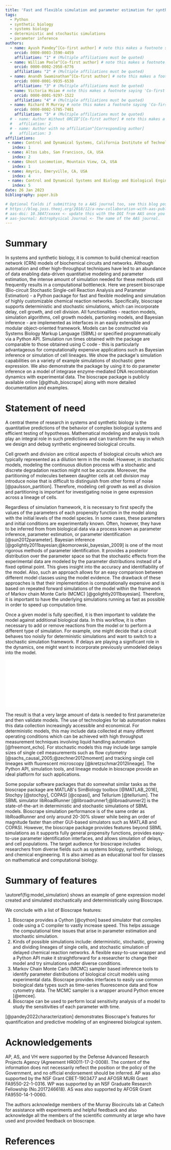 ```yaml
---
title: 'Fast and flexible simulation and parameter estimation for synthetic biology using bioscrape'
tags:
  - Python
  - synthetic biology
  - systems biology
  - deterministic and stochastic simulations
  - parameter inference
authors:
  - name: Ayush Pandey^[Co-first author] # note this makes a footnote saying 'Co-first author'
    orcid: 0000-0003-3590-4459
    affiliation: "1" # (Multiple affiliations must be quoted)
  - name: William Poole^[Co-first author] # note this makes a footnote saying 'Co-first author'
    orcid: 0000-0002-2958-6776
    affiliation: "2" # (Multiple affiliations must be quoted)
  - name: Anandh Swaminathan^[Co-first author] # note this makes a footnote saying 'Co-first author'
    orcid: 0000-0001-9935-6530
    affiliation: "3" # (Multiple affiliations must be quoted)
  - name: Victoria Hsiao # note this makes a footnote saying 'Co-first author'
    orcid: 0000-0001-9297-1522
    affiliation: "4" # (Multiple affiliations must be quoted)
  - name: Richard M Murray # note this makes a footnote saying 'Co-first author'
    orcid: 0000-0002-5785-7481
    affiliation: "5" # (Multiple affiliations must be quoted)
  # - name: Author Without ORCID^[Co-first author] # note this makes a footnote saying 'Co-first author'
  #   affiliation: 2
  # - name: Author with no affiliation^[Corresponding author]
  #   affiliation: 3
affiliations:
 - name: Control and Dynamical Systems, California Institute of Technology, Pasadena, CA, USA
   index: 1
 - name: Altos Labs, San Francisco, CA, USA
   index: 2
 - name: Ghost Locomotion, Mountain View, CA, USA
   index: 1
 - name: Amyris, Emeryville, CA, USA
   index: 4
 - name: Control and Dynamical Systems and Biology and Biological Engineering, California Institute of Technology, Pasadena, CA, USA
   index: 5
date: 26 Jan 2023
bibliography: paper.bib

# Optional fields if submitting to a AAS journal too, see this blog post:
# https://blog.joss.theoj.org/2018/12/a-new-collaboration-with-aas-publishing
# aas-doi: 10.3847/xxxxx <- update this with the DOI from AAS once you know it.
# aas-journal: Astrophysical Journal <- The name of the AAS journal.
---
```


# Summary

In systems and synthetic biology, it is common to build chemical reaction network (CRN) models of biochemical circuits and networks. Although automation and other high-throughput techniques have led to an abundance of data enabling data-driven quantitative modeling and parameter estimation, the intense amount of simulation needed for these methods still frequently results in a computational bottleneck. Here we present bioscrape (Bio-circuit Stochastic Single-cell Reaction Analysis and Parameter Estimation) - a Python package for fast and flexible modeling and simulation of highly customizable chemical reaction networks. Specifically, bioscrape supports deterministic and stochastic simulations, which can incorporate delay, cell growth, and cell division. All functionalities - reaction models, simulation algorithms, cell growth models, partioning models, and Bayesian inference - are implemented as interfaces in an easily extensible and modular object-oriented framework. Models can be constructed via Systems Biology Markup Language (SBML) or specified programmatically via a Python API. Simulation run times obtained with the package are comparable to those obtained using C code - this is particularly advantageous for computationally expensive applications such as Bayesian inference or simulation of cell lineages. We show the package's simulation capabilities on a variety of example simulations of stochastic gene expression. We also demonstrate the package by using it to do parameter inference on a model of integrase enzyme-mediated DNA recombination dynamics with experimental data. The bioscrape package is publicly available online [@github_bioscrape] along with more detailed documentation and examples.



# Statement of need

A central theme of research in systems and synthetic biology is the quantitative predictions of the behavior of complex biological systems and efficient testing of hypotheses. Mathematical modeling and analysis tools play an integral role in such predictions and can transform the way in which we design and debug synthetic engineered biological circuits. 

Cell growth and division are critical aspects of biological circuits which are typically represented as a dilution term in the model. However, in stochastic models, modeling the continuous dilution process with a stochastic and discrete degradation reaction might not be accurate. Moreover, the partitioning of molecules between daughter cells at cell division may introduce noise that is difficult to distinguish from other forms of noise [@paulsson_partition]. Therefore, modeling cell growth as well as division and partitioning is important for investigating noise in gene expression across a lineage of cells.

Regardless of simulation framework, it is necessary to first specify the values of the parameters of each propensity function in the model along with the initial levels of the model species. In some cases, these parameters and initial conditions are experimentally known. Often, however, they have to be inferred from from biological data via a process known as parameter inference, parameter estimation, or parameter identification [@sun2012parameter]. Bayesian inference [@golightly2011bayesian;@komorowski_bayesian_2009] is one of the most rigorous methods of parameter identification. It provides a posterior distribution over the parameter space so that the stochastic effects from the experimental data are modeled by the parameter distributions instead of a fixed optimal point. This gives insight into the accuracy and identifiability of the model. Also, such an approach allows for an easy comparison between different model classes using the model evidence. The drawback of these approaches is that their implementation is computationally expensive and is based on repeated forward simulations of the model within the framework of Markov chain Monte Carlo (MCMC) [@golightly2011bayesian]. Therefore, it is important to have the underlying simulations running as fast as possible in order to speed up computation time.

Once a given model is fully specified, it is then important to validate the model against additional biological data. In this workflow, it is often necessary to add or remove reactions from the model or to perform a different type of simulation. For example, one might decide that a circuit behaves too noisily for deterministic simulations and want to switch to a stochastic simulation framework. If delays are playing a significant role in the dynamics, one might want to incorporate previously unmodeled delays into the model. 

![(a) A simple model of gene expression with transcription, translation, mRNA degradation, and protein degradation. The quantity of the gene encoding for mRNA is considered constant and absorbed into the transcription rate $\beta$. (b) Example Python code to construct a CRN model of gene expression using Bioscrape. (c) Models constructed via SBML or the Python API can be easily simulated with results returned as a Pandas Dataframe [@mckinney-proc-scipy-2010]. (d) Deterministic and stochastic simulations (with and without delays) using Bioscrape.The empirical probability distribution and the autocorrelation function for mRNA in the stochastic simulation matches the theoretical Poisson and exponential curve respectively
\label{fig:model_simulation}](examples/joss_figure.pdf)

The result is that a very large amount of data is needed to first parameterize and then validate models. The use of technologies for lab automation makes this data collection increasingly accessible and economical. For deterministic models, this may include data collected at many different operating conditions which can be achieved with high throughput measurement techniques involving liquid handling automation [@freemont_echo]. For stochastic models this may include large sample sizes of single cell measurements such as flow cytometry [@sachs_causal_2005;@zechner2012moment] and tracking single cell lineages with fluorescent microscopy [@kretzschmar2012lineage]. The Python API, simulation tools, and lineage module in bioscrape provide an ideal platform for such applications.

Some popular software packages that do somewhat similar tasks as the bioscrape package are MATLAB's SimBiology toolbox [@MATLAB_2016], Stochpy [@stochpy], COPASI [@copasi], and Tellurium [@tellurium]. The SBML simulator libRoadRunner [@libroadrunner1;@libroadrunner2] is the state-of-the-art in deterministic and stochastic simulations of SBML models. Bioscrape simulation performance is of the same order as libRoadRunner and only around 20-30% slower while being an order of magnitude faster than other GUI-based simulators such as MATLAB and COPASI. However, the bioscrape package provides features beyond SBML simulations as it supports fully general propensity functions, provides easy-to-use parameter identification interfaces, and allows simulation of delays, and cell populations. The target audience for bioscrape includes researchers from diverse fields such as systems biology, synthetic biology, and chemical engineering. It is also aimed as an educational tool for classes on mathematical and computational biology.

# Summary of features

\autoref{fig:model_simulation} shows an example of gene expression model created and simulated stochastically and deterministically using Bioscrape. 

We conclude with a list of Bioscrape features:

1. Bioscrape provides a Cython [@cython] based simulator that compiles code using a C compiler to vastly increase speed. This helps assuage the computational time issues that arise in parameter estimation and stochastic simulation. 
2. Kinds of possible simulations include: deterministic, stochastic, growing and dividing lineages of single cells, and stochastic simulation of delayed chemical reaction networks. A flexible easy-to-use wrapper and a Python API make it straightforward for a researcher to change their model and try simulations under diverse conditions. 
3. Markov Chain Monte Carlo (MCMC) sampler based inference tools to identify parameter distributions of biological circuit models using experimental data. Bioscrape provides interfaces to easily use common biological data types such as time-series fluorescence data and flow cytometry data. The MCMC sampler is a wrapper around Python emcee [@emcee].
4. Bioscrape can be used to perform local sensitivity analysis of a model to study the sensitivities of each parameter with time.

[@pandey2022characterization] demonstrates Bioscrape's features for quantification and predictive modeling of an engineered biological system.

# Acknowledgements

AP, AS, and VH were supported by the Defense Advanced Research Projects Agency (Agreement HR0011-17-2-0008). The content of the information does not necessarily reflect the position or the policy of the Government, and no official endorsement should be inferred. AP was also supported by the NSF Grant CBET-1903477 and AFOSR MURI Grant FA9550-22-1-0316. WP was supported by an NSF Graduate Research Fellowship (No.2017246618). AS was also supported by AFOSR Grant FA9550-14-1-0060. 

The authors acknowledge members of the Murray Biocircuits lab at Caltech for assistance with experiments and helpful feedback and also acknowledge all the members of the scientific community at large who have used and provided feedback on bioscrape.


# References
